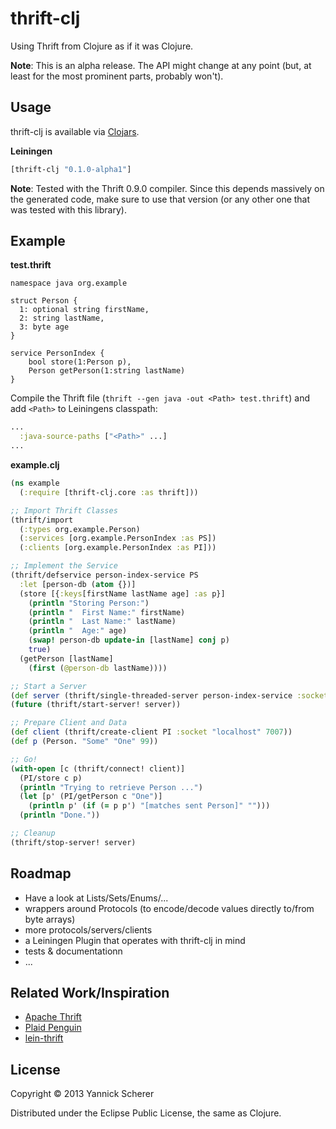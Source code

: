 # thrift-clj

Using Thrift from Clojure as if it was Clojure.

__Note__: This is an alpha release. The API might change at any point (but, at least for the most prominent parts, 
probably won't).

## Usage

thrift-clj is available via [Clojars](http://clojars.org/thrift-clj).

__Leiningen__

```clojure
[thrift-clj "0.1.0-alpha1"]
```

__Note__: Tested with the Thrift 0.9.0 compiler. Since this depends massively on the generated code, make sure to use
that version (or any other one that was tested with this library).

## Example

__test.thrift__

```thrift
namespace java org.example

struct Person {
  1: optional string firstName,
  2: string lastName,
  3: byte age
}

service PersonIndex {
    bool store(1:Person p),
    Person getPerson(1:string lastName)
}
```

Compile the Thrift file (`thrift --gen java -out <Path> test.thrift`) and add `<Path>` to 
Leiningens classpath:

```clojure
...
  :java-source-paths ["<Path>" ...]
...
```

__example.clj__

```clojure
(ns example
  (:require [thrift-clj.core :as thrift]))

;; Import Thrift Classes
(thrift/import
  (:types org.example.Person)
  (:services [org.example.PersonIndex :as PS])
  (:clients [org.example.PersonIndex :as PI]))

;; Implement the Service
(thrift/defservice person-index-service PS
  :let [person-db (atom {})]
  (store [{:keys[firstName lastName age] :as p}]
    (println "Storing Person:")
    (println "  First Name:" firstName)
    (println "  Last Name:" lastName)
    (println "  Age:" age)
    (swap! person-db update-in [lastName] conj p) 
    true)
  (getPerson [lastName]
    (first (@person-db lastName))))

;; Start a Server
(def server (thrift/single-threaded-server person-index-service :socket 7007))
(future (thrift/start-server! server))

;; Prepare Client and Data
(def client (thrift/create-client PI :socket "localhost" 7007))
(def p (Person. "Some" "One" 99))

;; Go!
(with-open [c (thrift/connect! client)]
  (PI/store c p)
  (println "Trying to retrieve Person ...")
  (let [p' (PI/getPerson c "One")]
    (println p' (if (= p p') "[matches sent Person]" "")))
  (println "Done."))

;; Cleanup
(thrift/stop-server! server)
```

## Roadmap

- Have a look at Lists/Sets/Enums/...
- wrappers around Protocols (to encode/decode values directly to/from byte arrays)
- more protocols/servers/clients
- a Leiningen Plugin that operates with thrift-clj in mind
- tests & documentationn
- ...

## Related Work/Inspiration

- [Apache Thrift](https://github.com/apache/thrift)
- [Plaid Penguin](https://github.com/ithayer/plaid-penguin)
- [lein-thrift](https://github.com/kurtharriger/lein-thrift)

## License

Copyright &copy; 2013 Yannick Scherer

Distributed under the Eclipse Public License, the same as Clojure.
